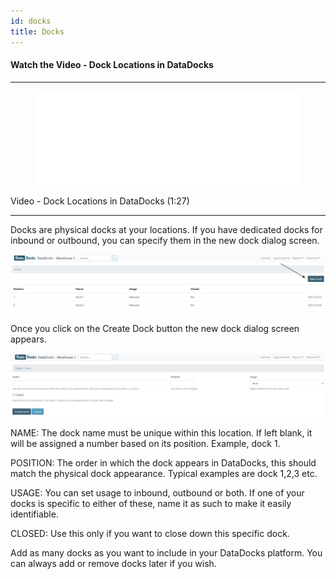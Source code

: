 ```yaml
---
id: docks
title: Docks
---
```


#### Watch the Video - Dock Locations in DataDocks
***
<figure class="video-container">
  <iframe src="//www.youtube.com/embed/TLGpSxGIqmk" frameborder="0" allowFullScreen width="100%"></iframe>
</figure>


Video - Dock Locations in DataDocks (1:27)
***



Docks are physical docks at your locations. If you have dedicated docks for inbound or outbound, you can specify them in the new dock dialog screen. 

![New Dock](/img/docs/advanced/docks/new.jpg)

Once you click on the Create Dock button the new dock dialog screen appears. 

![New Dock Screen](/img/docs/advanced/docks/dialog.jpg)

NAME: The dock name must be unique within this location. If left blank, it will be assigned a number based on its position. Example, dock 1. 

POSITION: The order in which the dock appears in DataDocks, this should match the physical dock appearance. Typical examples are dock 1,2,3 etc.

USAGE: You can set usage to inbound, outbound or both. If one of your docks is specific to either of these, name it as such to make it easily identifiable. 

CLOSED: Use this only if you want to close down this specific dock. 

Add as many docks as you want to include in your DataDocks platform. You can always add or remove docks later if you wish. 
